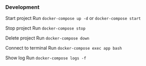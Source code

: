 ### Development

Start project
Run `docker-compose up -d` or `docker-compose start`

Stop project
Run `docker-compose stop`

Delete project
Run `docker-compose down`

Connect to terminal
Run `docker-compose exec app bash`

Show log
Run `docker-compose logs -f`